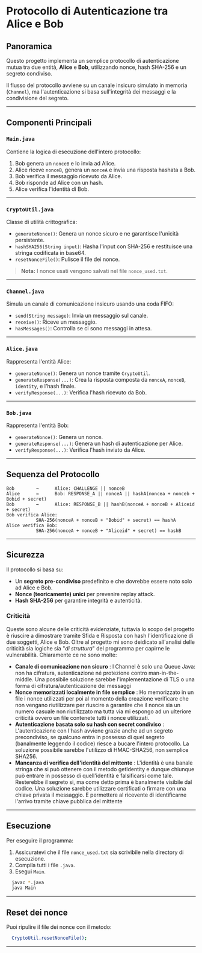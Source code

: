 # Protocollo di Autenticazione tra Alice e Bob

## Panoramica

Questo progetto implementa un semplice protocollo di autenticazione mutua tra due entità, **Alice** e **Bob**, utilizzando nonce, hash SHA-256 e un segreto condiviso.

Il flusso del protocollo avviene su un canale insicuro simulato in memoria (`Channel`), ma l'autenticazione si basa sull'integrità dei messaggi e la condivisione del segreto.

---

## Componenti Principali

### `Main.java`

Contiene la logica di esecuzione dell'intero protocollo:

1. Bob genera un `nonceB` e lo invia ad Alice.
2. Alice riceve `nonceB`, genera un `nonceA` e invia una risposta hashata a Bob.
3. Bob verifica il messaggio ricevuto da Alice.
4. Bob risponde ad Alice con un hash.
5. Alice verifica l'identità di Bob.

---

### `CryptoUtil.java`

Classe di utilità crittografica:

- `generateNonce()`: Genera un nonce sicuro e ne garantisce l'unicità persistente.
- `hashSHA256(String input)`: Hasha l'input con SHA-256 e restituisce una stringa codificata in base64.
- `resetNonceFile()`: Pulisce il file dei nonce.

> **Nota:** I nonce usati vengono salvati nel file `nonce_used.txt`.

---

### `Channel.java`

Simula un canale di comunicazione insicuro usando una coda FIFO:

- `send(String message)`: Invia un messaggio sul canale.
- `receive()`: Riceve un messaggio.
- `hasMessages()`: Controlla se ci sono messaggi in attesa.

---

### `Alice.java`

Rappresenta l'entità Alice:

- `generateNonce()`: Genera un nonce tramite `CryptoUtil`.
- `generateResponse(...)`: Crea la risposta composta da `nonceA`, `nonceB`, `identity`, e l'hash finale.
- `verifyResponse(...)`: Verifica l'hash ricevuto da Bob.

---

### `Bob.java`

Rappresenta l'entità Bob:

- `generateNonce()`: Genera un nonce.
- `generateResponse(...)`: Genera un hash di autenticazione per Alice.
- `verifyResponse(...)`: Verifica l'hash inviato da Alice.

---

## Sequenza del Protocollo

```text
Bob        →      Alice: CHALLENGE || nonceB
Alice      →      Bob: RESPONSE_A || nonceA || hashA(noncea + nonceb + Bobid + secret)
Bob        →      Alice: RESPONSE_B || hashB(nonceA + nonceB + Aliceid + secret)
Bob verifica Alice:
           SHA-256(nonceA + nonceB + "Bobid" + secret) == hashA
Alice verifica Bob:
           SHA-256(nonceA + nonceB + "Aliceid" + secret) == hashB
```

---

## Sicurezza

Il protocollo si basa su:

- Un **segreto pre-condiviso** predefinito e che dovrebbe essere noto solo ad Alice e Bob.
- **Nonce (teoricamente) unici** per prevenire replay attack.
- **Hash SHA-256** per garantire integrità e autenticità.

### Criticità
Queste sono alcune delle criticità evidenziate, tuttavia lo scopo del progetto è riuscire a dimostrare tramite Sfida e Risposta con hash l'identificazione di due soggetti, Alice e Bob. Oltre al progetto mi sono deidicato all'analisi delle criticità sia logiche sia "*di struttura*" del programma per capirne le vulnerabilità. Chiaramente ce ne sono molte:
- **Canale di comunicazione non sicuro** : l Channel è solo una Queue Java: non ha cifratura, autenticazione né protezione contro man-in-the-middle. Una possibile soluzione sarebbe l'implementazione di TLS o una forma di cifratura/autenticazione dei messaggi
- **Nonce memorizzati localmente in file semplice** : Ho memorizzato in un file i nonce utilizzati per poi al momento della creazione verificare che non vengano riutilizzare per riuscire a garantire che il nonce sia un numero casuale non riutilizzato ma tutta via mi espongo ad un ulteriore criticità ovvero un file contenete tutti i nonce utilizzati.
- **Autenticazione basata solo su hash con secret condiviso** : L'autenticazione con l'hash avviene grazie anche ad un segreto precondiviso, se qualcuno entra in possesso di quel segreto (banalmente leggendo il codice) riesce a bucare l'intero protocollo. La soluzione possibile sarebbe l'utilizzo di HMAC-SHA256, non semplice SHA256.
- **Mancanza di verifica dell'identità del mittente** : L'identità è una banale stringa che si può ottenere con il metodo getIdentity e dunque chiunque può entrare in possesso di quell'identità e falsificarsi come tale. Resterebbe il segreto si, ma come detto prima è banalmente visibile dal codice. Una soluzione sarebbe utilizzare certificati o firmare con una chiave privata il messaggio. E permettere al ricevente di identificarne l'arrivo tramite chiave pubblica del mittente


---

## Esecuzione

Per eseguire il programma:

1. Assicuratevi che il file `nonce_used.txt` sia scrivibile nella directory di esecuzione.
2. Compila tutti i file `.java`.
3. Esegui `Main`.

```bash
  javac *.java
  java Main
```

---

## Reset dei nonce
Puoi ripulire il file dei nonce con il metodo:

```bash
  CryptoUtil.resetNonceFile();
```

---

